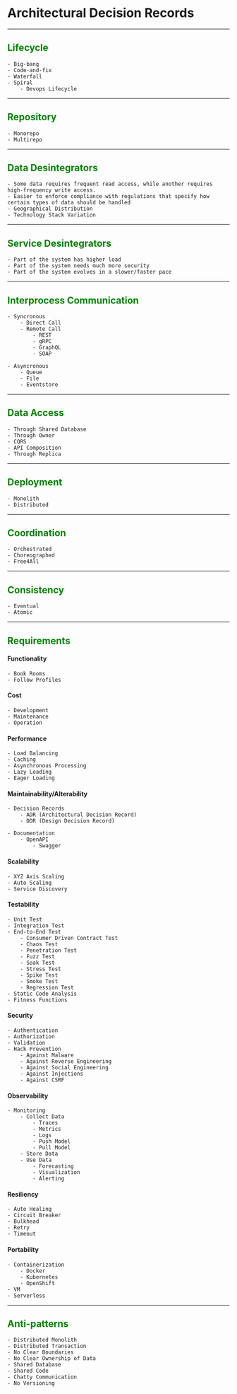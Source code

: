 # Architectural Decision Records
___
## <span style="color:green;">Lifecycle 
    - Big-bang
    - Code-and-fix
    - Waterfall
    - Spiral
        - Devops Lifecycle
___
## <span style="color:green;">Repository
    - Monorepo
    - Multirepo
___
## <span style="color:green;">Data Desintegrators
    - Some data requires frequent read access, while another requires high-frequency write access.
    - Easier to enforce compliance with regulations that specify how certain types of data should be handled
    - Geographical Distribution
    - Technology Stack Variation
___
## <span style="color:green;">Service Desintegrators
    - Part of the system has higher load
    - Part of the system needs much more security
    - Part of the system evolves in a slower/faster pace
___
## <span style="color:green;">Interprocess Communication
    - Syncronous
        - Direct Call
        - Remote Call
            - REST
            - gRPC
            - GraphQL
            - SOAP

    - Asyncronous
        - Queue
        - File
        - Eventstore 
---
## <span style="color:green;">Data Access
    - Through Shared Database
    - Through Owner
    - CQRS
    - API Composition
    - Through Replica
---
## <span style="color:green;">Deployment
    - Monolith
    - Distributed
---
## <span style="color:green;">Coordination
    - Orchestrated
    - Choreographed
    - Free4All
---
## <span style="color:green;">Consistency
    - Eventual
    - Atomic
---
## <span style="color:green;">Requirements

#### Functionality
    - Book Rooms
    - Follow Profiles

#### Cost
    - Development
    - Maintenance
    - Operation

#### Performance
    - Load Balancing
    - Caching
    - Asynchronous Processing
    - Lazy Loading
    - Eager Loading

#### Maintainability/Alterability
    - Decision Records
        - ADR (Architectural Decision Record)
        - DDR (Design Decision Record)

    - Documentation
        - OpenAPI
            - Swagger

#### Scalability
    - XYZ Axis Scaling
    - Auto Scaling
    - Service Discovery

#### Testability
    - Unit Test
    - Integration Test
    - End-to-End Test
        - Consumer Driven Contract Test   
        - Chaos Test
        - Penetration Test
        - Fuzz Test
        - Soak Test
        - Stress Test
        - Spike Test
        - Smoke Test
        - Regression Test
    - Static Code Analysis
    - Fitness Functions

#### Security
    - Authentication
    - Authorization
    - Validation
    - Hack Prevention
        - Against Malware
        - Against Reverse Engineering
        - Against Social Engineering
        - Against Injections
        - Against CSRF

#### Observability
    - Monitoring
        - Collect Data
            - Traces
            - Metrics
            - Logs  
            - Push Model
            - Pull Model
        - Store Data
        - Use Data
            - Forecasting
            - Visualization
            - Alerting

#### Resiliency
    - Auto Healing
    - Circuit Breaker
    - Bulkhead
    - Retry
    - Timeout

#### Portability
    - Containerization
        - Docker
        - Kubernetes
        - OpenShift
    - VM
    - Serverless
---
## <span style="color:green;">Anti-patterns
    - Distributed Monolith
    - Distributed Transaction
    - No Clear Boundaries
    - No Clear Ownership of Data
    - Shared Database
    - Shared Code
    - Chatty Communication
    - No Versioning